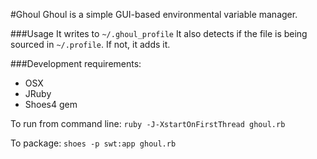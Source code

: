 #Ghoul
Ghoul is a simple GUI-based environmental variable manager.

###Usage
It writes to `~/.ghoul_profile` 
It also detects if the file is being sourced in `~/.profile`. If not, it adds it.

###Development requirements: 

- OSX
- JRuby
- Shoes4 gem

To run from command line:
`ruby -J-XstartOnFirstThread ghoul.rb`

To package:
`shoes -p swt:app ghoul.rb`